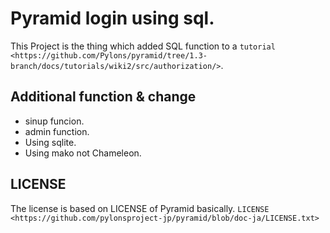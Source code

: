 
# Pyramid login using sql.

This Project is the thing which added SQL function to a `tutorial <https://github.com/Pylons/pyramid/tree/1.3-branch/docs/tutorials/wiki2/src/authorization/>`.

## Additional function & change
 
 * sinup funcion.
 * admin function.
 * Using sqlite.
 * Using mako not Chameleon.
 

## LICENSE
  
  The license is based on LICENSE of Pyramid  basically.
  `LICENSE <https://github.com/pylonsproject-jp/pyramid/blob/doc-ja/LICENSE.txt>`


